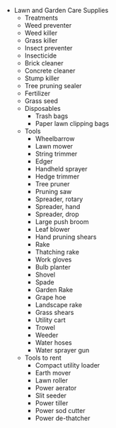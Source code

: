 - Lawn and Garden Care Supplies
	- Treatments
    - Weed preventer
    - Weed killer
    - Grass killer
    - Insect preventer
    - Insecticide
    - Brick cleaner
    - Concrete cleaner
    - Stump killer
    - Tree pruning sealer
    - Fertilizer
    - Grass seed
  - Disposables
    - Trash bags
    - Paper lawn clipping bags
  - Tools
    - Wheelbarrow
    - Lawn mower
    - String trimmer
    - Edger
    - Handheld sprayer
    - Hedge trimmer
    - Tree pruner
    - Pruning saw
    - Spreader, rotary
    - Spreader, hand
    - Spreader, drop
    - Large push broom
    - Leaf blower
    - Hand pruning shears
    - Rake
    - Thatching rake
    - Work gloves
    - Bulb planter
    - Shovel
    - Spade
    - Garden Rake
    - Grape hoe
    - Landscape rake
    - Grass shears
    - Utility cart
    - Trowel
    - Weeder
    - Water hoses
    - Water sprayer gun
  - Tools to rent
    - Compact utility loader
    - Earth mover
    - Lawn roller
    - Power aerator
    - Slit seeder
    - Power tiller
    - Power sod cutter
    - Power de-thatcher

